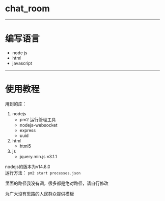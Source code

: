 # chat_room

---
# 编写语言
* node js
* html
* javascript
---
# 使用教程
用到的库：

1. nodejs 
    - pm2 运行管理工具
    - nodejs-websocket
    - express
    - uuid
2. html
    - html5
3. js
    - jquery.min.js v3.1.1

nodejs的版本为v14.8.0  
运行方法：
`pm2 start processes.json`

里面的路径我没有调，很多都是绝对路径，请自行修改

为广大没有思路的人民群众提供模板
